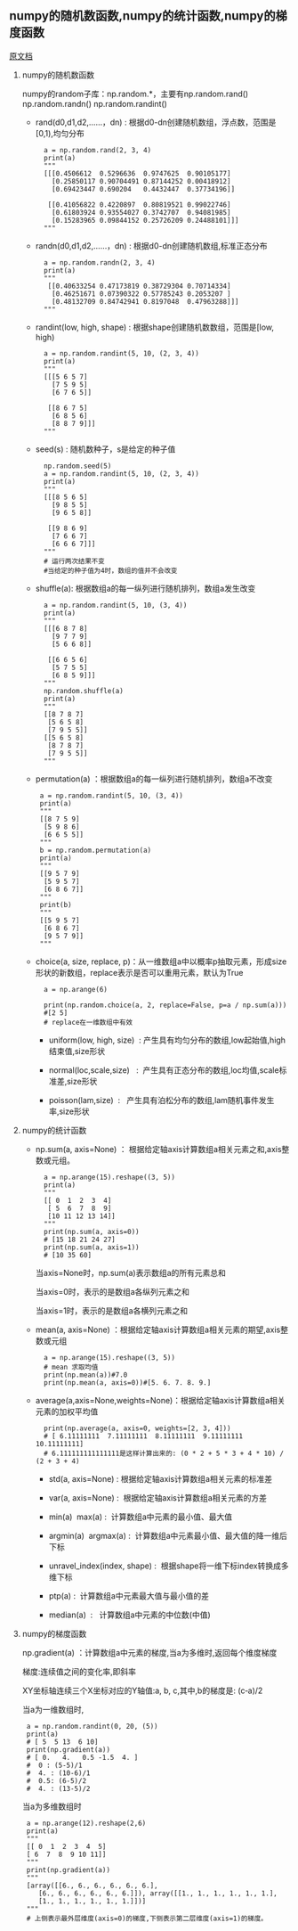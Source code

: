 ## numpy的随机数函数,numpy的统计函数,numpy的梯度函数

[原文档](https://blog.csdn.net/qq_41149269/article/details/81238311)

1. numpy的随机数函数

    numpy的random子库：np.random.*，主要有np.random.rand()   np.random.randn()   np.random.randint()

    - rand(d0,d1,d2,……，dn)  :  根据d0-dn创建随机数组，浮点数，范围是[0,1),均匀分布
    
            a = np.random.rand(2, 3, 4)
            print(a)
            """
            [[[0.4506612  0.5296636  0.9747625  0.90105177]
              [0.25850117 0.90704491 0.87144252 0.00418912]
              [0.69423447 0.690204   0.4432447  0.37734196]]
            
             [[0.41056822 0.4220897  0.80819521 0.99022746]
              [0.61803924 0.93554027 0.3742707  0.94081985]
              [0.15283965 0.09844152 0.25726209 0.24488101]]]
            """
            
    - randn(d0,d1,d2,……，dn)  :  根据d0-dn创建随机数组,标准正态分布

            a = np.random.randn(2, 3, 4)
            print(a)
            """
             [[0.40633254 0.47173819 0.38729304 0.70714334]
              [0.46251671 0.07390322 0.57785243 0.2053207 ]
              [0.48132709 0.84742941 0.8197048  0.47963288]]]
            """
    
    - randint(low, high, shape) : 根据shape创建随机数数组，范围是[low, high)

            a = np.random.randint(5, 10, (2, 3, 4))
            print(a)
            """
            [[[5 6 5 7]
              [7 5 9 5]
              [6 7 6 5]]
            
             [[8 6 7 5]
              [6 8 5 6]
              [8 8 7 9]]]
            """

    - seed(s) : 随机数种子，s是给定的种子值
    
            np.random.seed(5)
            a = np.random.randint(5, 10, (2, 3, 4))
            print(a)
            """
            [[[8 5 6 5]
              [9 8 5 5]
              [9 6 5 8]]
            
             [[9 8 6 9]
              [7 6 6 7]
              [6 6 6 7]]]
            """
            # 运行两次结果不变
            #当给定的种子值为4时，数组的值并不会改变
            
    - shuffle(a): 根据数组a的每一纵列进行随机排列，数组a发生改变
            
            a = np.random.randint(5, 10, (3, 4))
            print(a)
            """
            [[[6 8 7 8]
              [9 7 7 9]
              [5 6 6 8]]
            
             [[6 6 5 6]
              [5 7 5 5]
              [6 8 5 9]]]
            """
            np.random.shuffle(a)
            print(a)
            """
            [[8 7 8 7]
             [5 6 5 8]
             [7 9 5 5]]
            [[5 6 5 8]
             [8 7 8 7]
             [7 9 5 5]]
            """
            
     - permutation(a) ：根据数组a的每一纵列进行随机排列，数组a不改变

            a = np.random.randint(5, 10, (3, 4))
            print(a)
            """
            [[8 7 5 9]
             [5 9 8 6]
             [6 6 5 5]]
            """
            b = np.random.permutation(a)
            print(a)
            """
            [[9 5 7 9]
             [5 9 5 7]
             [6 8 6 7]]
            """
            print(b)
            """
            [[5 9 5 7]
             [6 8 6 7]
             [9 5 7 9]]
            """
            
    - choice(a, size, replace, p)：从一维数组a中以概率p抽取元素，形成size形状的新数组，replace表示是否可以重用元素，默认为True

            a = np.arange(6)
            
            print(np.random.choice(a, 2, replace=False, p=a / np.sum(a)))
            #[2 5]
            # replace在一维数组中有效
       
        + uniform(low, high, size)  : 产生具有均匀分布的数组,low起始值,high结束值,size形状
        
        + normal(loc,scale,size)   :  产生具有正态分布的数组,loc均值,scale标准差,size形状
        
        + poisson(lam,size)  :   产生具有泊松分布的数组,lam随机事件发生率,size形状
        
     
2. numpy的统计函数

    - np.sum(a, axis=None) ： 根据给定轴axis计算数组a相关元素之和,axis整数或元组。

            a = np.arange(15).reshape((3, 5))
            print(a)
            """
            [[ 0  1  2  3  4]
             [ 5  6  7  8  9]
             [10 11 12 13 14]]
            """
            print(np.sum(a, axis=0))
            # [15 18 21 24 27]
            print(np.sum(a, axis=1))
            # [10 35 60]
        当axis=None时，np.sum(a)表示数组a的所有元素总和
        
        当axis=0时，表示的是数组a各纵列元素之和
        
        当axis=1时，表示的是数组a各横列元素之和

    - mean(a, axis=None) ：根据给定轴axis计算数组a相关元素的期望,axis整数或元组

            a = np.arange(15).reshape((3, 5))
            # mean 求取均值
            print(np.mean(a))#7.0
            print(np.mean(a, axis=0))#[5. 6. 7. 8. 9.]
        
    - average(a,axis=None,weights=None)：根据给定轴axis计算数组a相关元素的加权平均值

            print(np.average(a, axis=0, weights=[2, 3, 4]))
            # [ 6.11111111  7.11111111  8.11111111  9.11111111 10.11111111]
            # 6.111111111111111是这样计算出来的: (0 * 2 + 5 * 3 + 4 * 10) / (2 + 3 + 4)

        + std(a, axis=None) : 根据给定轴axis计算数组a相关元素的标准差
        
        + var(a, axis=None) :  根据给定轴axis计算数组a相关元素的方差
        
        + min(a)  max(a) :  计算数组a中元素的最小值、最大值
        
        + argmin(a)  argmax(a) :  计算数组a中元素最小值、最大值的降一维后下标
        
        + unravel_index(index, shape) :  根据shape将一维下标index转换成多维下标
        
        + ptp(a) :  计算数组a中元素最大值与最小值的差
        
        + median(a)  :   计算数组a中元素的中位数(中值)
        
3. numpy的梯度函数

    np.gradient(a)  ：计算数组a中元素的梯度,当a为多维时,返回每个维度梯度
    
    梯度:连续值之间的变化率,即斜率
    
    XY坐标轴连续三个X坐标对应的Y轴值:a, b, c,其中,b的梯度是: (c‐a)/2
    
    当a为一维数组时,
    
        a = np.random.randint(0, 20, (5))
        print(a)
        # [ 5  5 13  6 10]
        print(np.gradient(a))
        # [ 0.   4.   0.5 -1.5  4. ]
        #  0 : (5-5)/1
        #  4. : (10-6)/1
        #  0.5: (6-5)/2
        #  4. : (13-5)/2
        
    当a为多维数组时
    
        a = np.arange(12).reshape(2,6)
        print(a)
        """
        [[ 0  1  2  3  4  5]
        [ 6  7  8  9 10 11]]
        """
        print(np.gradient(a))
        """
        [array([[6., 6., 6., 6., 6., 6.],
           [6., 6., 6., 6., 6., 6.]]), array([[1., 1., 1., 1., 1., 1.],
           [1., 1., 1., 1., 1., 1.]])]
        """
        # 上侧表示最外层维度(axis=0)的梯度,下侧表示第二层维度(axis=1)的梯度。
